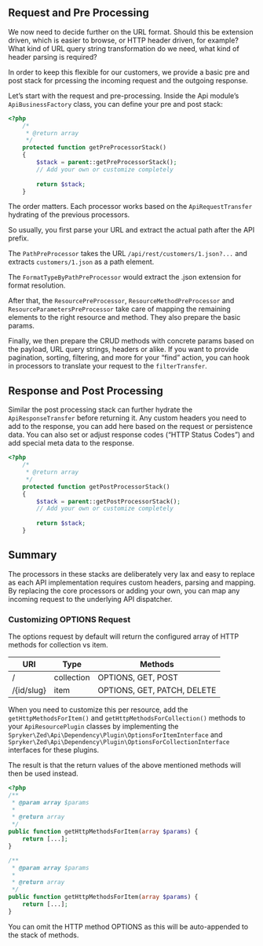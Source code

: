 ## Request and Pre Processing

We now need to decide further on the URL format. Should this be extension driven, which is easier to browse, or HTTP header driven, for example? What kind of URL query string transformation do we need, what kind of header parsing is required?

In order to keep this flexible for our customers, we provide a basic pre and post stack for prcessing the incoming request and the outgoing response.

Let’s start with the request and pre-processing. Inside the Api module’s `ApiBusinessFactory` class, you can define your pre and post stack:

```php
<?php
    /*
     * @return array
     */
    protected function getPreProcessorStack()
    {
        $stack = parent::getPreProcessorStack();
        // Add your own or customize completely
        
        return $stack;
    }

```

The order matters. Each processor works based on the `ApiRequestTransfer` hydrating of the previous processors.

So usually, you first parse your URL and extract the actual path after the API prefix.

The `PathPreProcessor` takes the URL `/api/rest/customers/1.json?...` and extracts `customers/1.json` as a path element.

The `FormatTypeByPathPreProcessor` would extract the .json extension for format resolution.

After that, the `ResourcePreProcessor`, `ResourceMethodPreProcessor` and `ResourceParametersPreProcessor` take care of mapping the remaining elements to the right resource and method. They also prepare the basic params.

Finally, we then prepare the CRUD methods with concrete params based on the payload, URL query strings, headers or alike. If you want to provide pagination, sorting, filtering, and more for your “find” action, you can hook in processors to translate your request to the `filterTransfer`.

## Response and Post Processing

Similar the post processing stack can further hydrate the `ApiResponseTransfer` before returning it. Any custom headers you need to add to the response, you can add here based on the request or persistence data. You can also set or adjust response codes (“HTTP Status Codes”) and add special meta data to the response.

```php
<?php
    /*
     * @return array
     */
    protected function getPostProcessorStack()
    {
        $stack = parent::getPostProcessorStack();
        // Add your own or customize completely
                
        return $stack;
    }
```

## Summary

The processors in these stacks are deliberately very lax and easy to replace as each API implementation requires custom headers, parsing and mapping. By replacing the core processors or adding your own, you can map any incoming request to the underlying API dispatcher.

### Customizing OPTIONS Request
The options request by default will return the configured array of HTTP methods for collection vs item.

| URI | Type  | Methods  |
| --- | --- | --- |
|  / | collection | OPTIONS, GET, POST |
|  /{id/slug} | item  | OPTIONS, GET, PATCH, DELETE |

When you need to customize this per resource, add the `getHttpMethodsForItem()` and `getHttpMethodsForCollection()` methods to your `ApiResourcePlugin` classes by implementing the `Spryker\Zed\Api\Dependency\Plugin\OptionsForItemInterface` and `Spryker\Zed\Api\Dependency\Plugin\OptionsForCollectionInterface` interfaces for these plugins.

The result is that the return values of the above mentioned methods will then be used instead.

```php
<?php
/**
 * @param array $params
 *
 * @return array
 */
public function getHttpMethodsForItem(array $params) {
    return [...];
}

/**
 * @param array $params
 *
 * @return array
 */
public function getHttpMethodsForItem(array $params) {
    return [...];
}
```

You can omit the HTTP method OPTIONS as this will be auto-appended to the stack of methods.